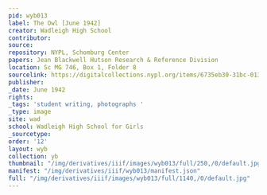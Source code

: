 ```yaml
---
pid: wyb013
label: The Owl [June 1942]
creator: Wadleigh High School
contributor:
source:
repository: NYPL, Schomburg Center
papers: Jean Blackwell Hutson Research & Reference Division
location: Sc MG 746, Box 1, Folder 8
sourcelink: https://digitalcollections.nypl.org/items/6735eb30-31bc-0134-eaa0-00505686a51c
publisher:
_date: June 1942
rights:
_tags: 'student writing, photographs '
_type: image
site: wad
school: Wadleigh High School for Girls
_sourcetype:
order: '12'
layout: wyb
collection: yb
thumbnail: "/img/derivatives/iiif/images/wyb013/full/250,/0/default.jpg"
manifest: "/img/derivatives/iiif/wyb013/manifest.json"
full: "/img/derivatives/iiif/images/wyb013/full/1140,/0/default.jpg"
---
```

